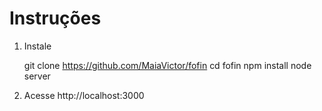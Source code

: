# Instruções

1. Instale

    git clone https://github.com/MaiaVictor/fofin
    cd fofin
    npm install
    node server

2. Acesse http://localhost:3000
